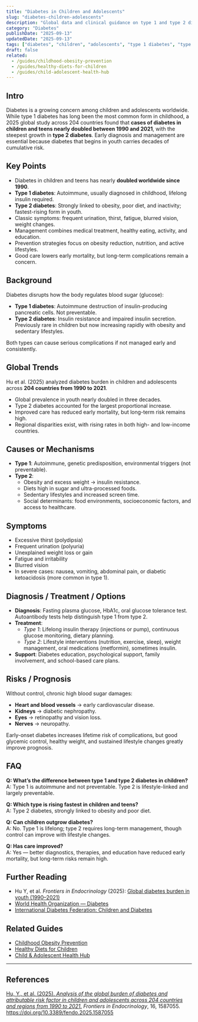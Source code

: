 ```yaml
---
title: "Diabetes in Children and Adolescents"
slug: "diabetes-children-adolescents"
description: "Global data and clinical guidance on type 1 and type 2 diabetes in children: prevalence, causes, symptoms, diagnosis, treatment, and risks."
category: "Diabetes"
publishDate: "2025-09-13"
updatedDate: "2025-09-13"
tags: ["diabetes", "children", "adolescents", "type 1 diabetes", "type 2 diabetes", "global health", "obesity", "prevention"]
draft: false
related:
  - /guides/childhood-obesity-prevention
  - /guides/healthy-diets-for-children
  - /guides/child-adolescent-health-hub
---
```


## Intro
Diabetes is a growing concern among children and adolescents worldwide. While type 1 diabetes has long been the most common form in childhood, a 2025 global study across 204 countries found that **cases of diabetes in children and teens nearly doubled between 1990 and 2021**, with the steepest growth in **type 2 diabetes**. Early diagnosis and management are essential because diabetes that begins in youth carries decades of cumulative risk.

## Key Points
- Diabetes in children and teens has nearly **doubled worldwide since 1990**.  
- **Type 1 diabetes**: Autoimmune, usually diagnosed in childhood, lifelong insulin required.  
- **Type 2 diabetes**: Strongly linked to obesity, poor diet, and inactivity; fastest-rising form in youth.  
- Classic symptoms: frequent urination, thirst, fatigue, blurred vision, weight changes.  
- Management combines medical treatment, healthy eating, activity, and education.  
- Prevention strategies focus on obesity reduction, nutrition, and active lifestyles.  
- Good care lowers early mortality, but long-term complications remain a concern.  

## Background
Diabetes disrupts how the body regulates blood sugar (glucose):  
- **Type 1 diabetes**: Autoimmune destruction of insulin-producing pancreatic cells. Not preventable.  
- **Type 2 diabetes**: Insulin resistance and impaired insulin secretion. Previously rare in children but now increasing rapidly with obesity and sedentary lifestyles.  

Both types can cause serious complications if not managed early and consistently.

## Global Trends
Hu et al. (2025) analyzed diabetes burden in children and adolescents across **204 countries from 1990 to 2021**.  
- Global prevalence in youth nearly doubled in three decades.  
- Type 2 diabetes accounted for the largest proportional increase.  
- Improved care has reduced early mortality, but long-term risk remains high.  
- Regional disparities exist, with rising rates in both high- and low-income countries.  

## Causes or Mechanisms
- **Type 1**: Autoimmune, genetic predisposition, environmental triggers (not preventable).  
- **Type 2**:  
  - Obesity and excess weight → insulin resistance.  
  - Diets high in sugar and ultra-processed foods.  
  - Sedentary lifestyles and increased screen time.  
  - Social determinants: food environments, socioeconomic factors, and access to healthcare.  

## Symptoms
- Excessive thirst (polydipsia)  
- Frequent urination (polyuria)  
- Unexplained weight loss or gain  
- Fatigue and irritability  
- Blurred vision  
- In severe cases: nausea, vomiting, abdominal pain, or diabetic ketoacidosis (more common in type 1).  

## Diagnosis / Treatment / Options
- **Diagnosis**: Fasting plasma glucose, HbA1c, oral glucose tolerance test. Autoantibody tests help distinguish type 1 from type 2.  
- **Treatment**:  
  - *Type 1*: Lifelong insulin therapy (injections or pump), continuous glucose monitoring, dietary planning.  
  - *Type 2*: Lifestyle interventions (nutrition, exercise, sleep), weight management, oral medications (metformin), sometimes insulin.  
- **Support**: Diabetes education, psychological support, family involvement, and school-based care plans.  

## Risks / Prognosis
Without control, chronic high blood sugar damages:  
- **Heart and blood vessels** → early cardiovascular disease.  
- **Kidneys** → diabetic nephropathy.  
- **Eyes** → retinopathy and vision loss.  
- **Nerves** → neuropathy.  

Early-onset diabetes increases lifetime risk of complications, but good glycemic control, healthy weight, and sustained lifestyle changes greatly improve prognosis.

## FAQ
**Q: What’s the difference between type 1 and type 2 diabetes in children?**  
A: Type 1 is autoimmune and not preventable. Type 2 is lifestyle-linked and largely preventable.  

**Q: Which type is rising fastest in children and teens?**  
A: Type 2 diabetes, strongly linked to obesity and poor diet.  

**Q: Can children outgrow diabetes?**  
A: No. Type 1 is lifelong; type 2 requires long-term management, though control can improve with lifestyle changes.  

**Q: Has care improved?**  
A: Yes — better diagnostics, therapies, and education have reduced early mortality, but long-term risks remain high.  

## Further Reading
- Hu Y, et al. *Frontiers in Endocrinology* (2025): [Global diabetes burden in youth (1990–2021)](https://www.frontiersin.org/journals/endocrinology/articles/10.3389/fendo.2025.1587055/full)  
- [World Health Organization — Diabetes](https://www.who.int/health-topics/diabetes)  
- [International Diabetes Federation: Children and Diabetes](https://idf.org/)  

## Related Guides
- [Childhood Obesity Prevention](/guides/childhood-obesity-prevention)  
- [Healthy Diets for Children](/guides/healthy-diets-for-children)  
- [Child & Adolescent Health Hub](/guides/child-adolescent-health-hub)  

---

## References
[Hu, Y., et al. (2025). *Analysis of the global burden of diabetes and attributable risk factor in children and adolescents across 204 countries and regions from 1990 to 2021.*](https://doi.org/10.3389/fendo.2025.1587055) *Frontiers in Endocrinology*, 16, 1587055. https://doi.org/10.3389/fendo.2025.1587055
